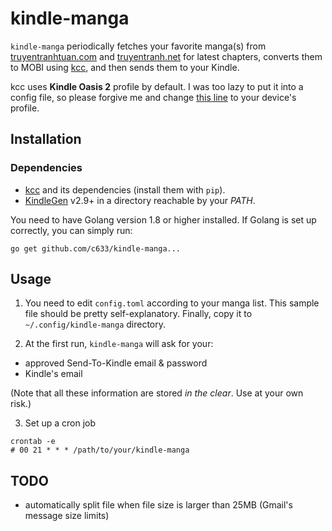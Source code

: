 # kindle-manga

`kindle-manga` periodically fetches your favorite manga(s) from
[truyentranhtuan.com](http://truyentranhtuan.com) and
[truyentranh.net](http://truyentranh.net) for latest chapters, converts them to
MOBI using [kcc](https://github.com/ciromattia/kcc), and then sends them to your
Kindle.

kcc uses **Kindle Oasis 2** profile by default. I was too lazy to put it into a
config file, so please forgive me and change [this
line](https://github.com/c633/kindle-manga/blob/master/kcc.go#L9) to your
device's profile.

## Installation

### Dependencies

- [kcc](https://github.com/ciromattia/kcc) and its dependencies (install them
  with `pip`).
- [KindleGen](http://www.amazon.com/gp/feature.html?ie=UTF8&docId=1000765211)
  v2.9+ in a directory reachable by your _PATH_.

You need to have Golang version 1.8 or higher installed. If Golang is set up
correctly, you can simply run:

```
go get github.com/c633/kindle-manga...
```

## Usage

1. You need to edit `config.toml` according to your manga list. This sample file
   should be pretty self-explanatory. Finally, copy it to
   `~/.config/kindle-manga` directory.

2. At the first run, `kindle-manga` will ask for your:

- approved Send-To-Kindle email & password
- Kindle's email

(Note that all these information are stored _in the clear_. Use at your own
risk.)

3. Set up a cron job

```
crontab -e
# 00 21 * * * /path/to/your/kindle-manga
```

## TODO

- automatically split file when file size is larger than 25MB (Gmail's message
  size limits)